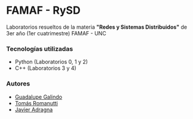 # FAMAF - RySD

Laboratorios resueltos de la materia **"Redes y Sistemas Distribuidos"** de 3er año (1er cuatrimestre) FAMAF - UNC

### Tecnologías utilizadas

- Python (Laboratorios 0, 1 y 2)
- C++ (Laboratorios 3 y 4)

### Autores

- [Guadalupe Galindo](https://github.com/GuadaGalindo)
- [Tomás Romanutti](https://github.com/TRomanutti)
- [Javier Adragna](https://github.com/Naevier)